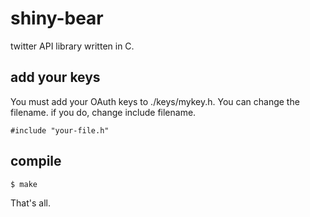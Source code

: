 shiny-bear
==========

twitter API library written in C.

add your keys
---

You must add your OAuth keys to ./keys/mykey.h.
You can change the filename. if you do, change include filename.

```
#include "your-file.h"
```

compile
---

```sh
$ make
```

That's all.
